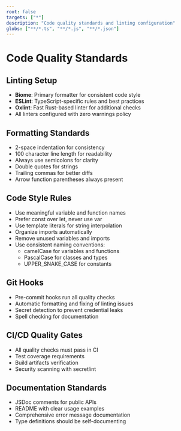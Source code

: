 ```yaml
---
root: false
targets: ["*"]
description: "Code quality standards and linting configuration"
globs: ["**/*.ts", "**/*.js", "**/*.json"]
---
```


# Code Quality Standards

## Linting Setup
- **Biome**: Primary formatter for consistent code style
- **ESLint**: TypeScript-specific rules and best practices
- **Oxlint**: Fast Rust-based linter for additional checks
- All linters configured with zero warnings policy

## Formatting Standards
- 2-space indentation for consistency
- 100 character line length for readability
- Always use semicolons for clarity
- Double quotes for strings
- Trailing commas for better diffs
- Arrow function parentheses always present

## Code Style Rules
- Use meaningful variable and function names
- Prefer const over let, never use var
- Use template literals for string interpolation
- Organize imports automatically
- Remove unused variables and imports
- Use consistent naming conventions:
  - camelCase for variables and functions
  - PascalCase for classes and types
  - UPPER_SNAKE_CASE for constants

## Git Hooks
- Pre-commit hooks run all quality checks
- Automatic formatting and fixing of linting issues
- Secret detection to prevent credential leaks
- Spell checking for documentation

## CI/CD Quality Gates
- All quality checks must pass in CI
- Test coverage requirements
- Build artifacts verification
- Security scanning with secretlint

## Documentation Standards
- JSDoc comments for public APIs
- README with clear usage examples
- Comprehensive error message documentation
- Type definitions should be self-documenting